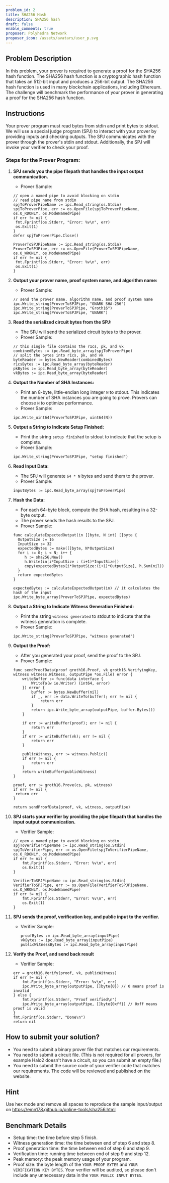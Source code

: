 ```yaml
---
problem_id: 2
title: SHA256 Hash
description: SHA256 hash
draft: false
enable_comments: true
proposer: Polyhedra Network
proposer_icon: /assets/avatars/user_p.svg
---
```


## Problem Description

In this problem, your prover is required to generate a proof for the SHA256 hash function. The SHA256 hash function is a cryptographic hash function that takes an 512-bit input and produces a 256-bit output. The SHA256 hash function is used in many blockchain applications, including Ethereum. The challenge will benchmark the performance of your prover in generating a proof for the SHA256 hash function.

## Instructions

Your prover program must read bytes from stdin and print bytes to stdout. We will use a special judge program (SPJ) to interact with your prover by providing inputs and checking outputs. The SPJ communicates with the prover through the prover's stdin and stdout. Additionally, the SPJ will invoke your verifier to check your proof.

### Steps for the Prover Program:

1. **SPJ sends you the pipe filepath that handles the input output communication.**

   - Prover Sample:

   ```golang
   // open a named pipe to avoid blocking on stdin
   // read pipe name from stdin
   spjToProverPipeName := ipc.Read_string(os.Stdin)
   spjToProverPipe, err := os.OpenFile(spjToProverPipeName, os.O_RDONLY, os.ModeNamedPipe)
   if err != nil {
   	fmt.Fprintf(os.Stderr, "Error: %v\n", err)
   	os.Exit(1)
   }
   defer spjToProverPipe.Close()

   ProverToSPJPipeName := ipc.Read_string(os.Stdin)
   ProverToSPJPipe, err := os.OpenFile(ProverToSPJPipeName, os.O_WRONLY, os.ModeNamedPipe)
   if err != nil {
   	fmt.Fprintf(os.Stderr, "Error: %v\n", err)
   	os.Exit(1)
   }
   ```

2. **Output your prover name, proof system name, and algorithm name:**

   - Prover Sample:

   ```golang
   // send the prover name, algorithm name, and proof system name
   ipc.Write_string(ProverToSPJPipe, "GNARK SHA-256")
   ipc.Write_string(ProverToSPJPipe, "Groth16")
   ipc.Write_string(ProverToSPJPipe, "GNARK")
   ```

3. **Read the serialized circuit bytes from the SPJ:**

   - The SPJ will send the serialized circuit bytes to the prover.
   - Prover Sample:

   ```golang
   // this single file contains the r1cs, pk, and vk
   combinedBytes := ipc.Read_byte_array(spjToProverPipe)
   // split the bytes into r1cs, pk, and vk
   byteReader := bytes.NewReader(combinedBytes)
   r1csBytes := ipc.Read_byte_array(byteReader)
   pkBytes := ipc.Read_byte_array(byteReader)
   vkBytes := ipc.Read_byte_array(byteReader)
   ```

4. **Output the Number of SHA Instances:**

   - Print an 8-byte, little-endian long integer `N` to stdout. This indicates the number of SHA instances you are going to prove. Provers can choose `N` to optimize performance.
   - Prover Sample:

   ```golang
   ipc.Write_uint64(ProverToSPJPipe, uint64(N))
   ```

5. **Output a String to Indicate Setup Finished:**

   - Print the string `setup finished` to stdout to indicate that the setup is complete.
   - Prover Sample:

   ```golang
   ipc.Write_string(ProverToSPJPipe, "setup finished")
   ```

6. **Read Input Data:**

   - The SPJ will generate `64 * N` bytes and send them to the prover.
   - Prover Sample:

   ```golang
   inputBytes := ipc.Read_byte_array(spjToProverPipe)
   ```

7. **Hash the Data:**

   - For each 64-byte block, compute the SHA hash, resulting in a 32-byte output.
   - The prover sends the hash results to the SPJ.
   - Prover Sample:

   ```golang
   func calculateExpectedOutput(in []byte, N int) []byte {
     OutputSize := 16
     InputSize := 32
     expectedBytes := make([]byte, N*OutputSize)
     for i := 0; i < N; i++ {
        h := sha256.New()
        h.Write(in[i*InputSize : (i+1)*InputSize])
        copy(expectedBytes[i*OutputSize:(i+1)*OutputSize], h.Sum(nil))
     }
     return expectedBytes
   }
   ```

   ```golang
   expectedBytes := calculateExpectedOutput(in) // it calculates the hash of the input
   ipc.Write_byte_array(ProverToSPJPipe, expectedBytes)
   ```

8. **Output a String to Indicate Witness Generation Finished:**

   - Print the string `witness generated` to stdout to indicate that the witness generation is complete.
   - Prover Sample:

   ```golang
   ipc.Write_string(ProverToSPJPipe, "witness generated")
   ```

9. **Output the Proof:**

   - After you generated your proof, send the proof to the SPJ.
   - Prover Sample:

   ```golang
   func sendProofData(proof groth16.Proof, vk groth16.VerifyingKey, witness witness.Witness, outputPipe *os.File) error {
       writeBuffer := func(data interface {
           WriteTo(w io.Writer) (int64, error)
       }) error {
           buffer := bytes.NewBuffer(nil)
           if _, err := data.WriteTo(buffer); err != nil {
               return err
           }
           return ipc.Write_byte_array(outputPipe, buffer.Bytes())
       }

       if err := writeBuffer(proof); err != nil {
           return err
       }
       if err := writeBuffer(vk); err != nil {
           return err
       }

       publicWitness, err := witness.Public()
       if err != nil {
           return err
       }
       return writeBuffer(publicWitness)
   }
   ```

   ```golang
   proof, err := groth16.Prove(cs, pk, witness)
   if err != nil {
   	return err
   }

   return sendProofData(proof, vk, witness, outputPipe)
   ```

10. **SPJ starts your verifier by providing the pipe filepath that handles the input output communication.**

    - Verifier Sample:

    ```golang
    // open a named pipe to avoid blocking on stdin
    spjToVerifierPipeName := ipc.Read_string(os.Stdin)
    spjToVerifierPipe, err := os.OpenFile(spjToVerifierPipeName, os.O_RDONLY, os.ModeNamedPipe)
    if err != nil {
        fmt.Fprintf(os.Stderr, "Error: %v\n", err)
        os.Exit(1)
    }

    VerifierToSPJPipeName := ipc.Read_string(os.Stdin)
    VerifierToSPJPipe, err := os.OpenFile(VerifierToSPJPipeName, os.O_WRONLY, os.ModeNamedPipe)
    if err != nil {
        fmt.Fprintf(os.Stderr, "Error: %v\n", err)
        os.Exit(1)
    }
    ```

11. **SPJ sends the proof, verification key, and public input to the verifier.**
    - Verifier Sample:
      ```golang
      proofBytes := ipc.Read_byte_array(inputPipe)
      vkBytes := ipc.Read_byte_array(inputPipe)
      publicWitnessBytes := ipc.Read_byte_array(inputPipe)
      ```
12. **Verify the Proof, and send back result**
    - Verifier Sample:
    ```golang
    err = groth16.Verify(proof, vk, publicWitness)
    if err != nil {
        fmt.Fprintf(os.Stderr, "Error: %v\n", err)
        ipc.Write_byte_array(outputPipe, []byte{0}) // 0 means proof is invalid
    } else {
        fmt.Fprintf(os.Stderr, "Proof verified\n")
        ipc.Write_byte_array(outputPipe, []byte{0xff}) // 0xff means proof is valid
    }
    fmt.Fprintf(os.Stderr, "Done\n")
    return nil
    ```

## How to submit your solution?

- You need to submit a binary prover file that matches our requirements.
- You need to submit a circuit file. (This is not required for all provers, for example Halo2 doesn't have a circuit, so you can submit an empty file.)
- You need to submit the source code of your verifier code that matches our requirements. The code will be reviewed and published on the website.

## Hint

Use hex mode and remove all spaces to reproduce the sample input/output on https://emn178.github.io/online-tools/sha256.html

## Benchmark Details

- Setup time: the time before step 5 finish.
- Witness generation time: the time between end of step 6 and step 8.
- Proof generation time: the time between end of step 6 and step 9.
- Verification time: running time between end of step 9 and step 12.
- Peak memory: the peak memory usage of your program.
- Proof size: the byte length of the `YOUR PROOF BYTES` and `YOUR VERIFICATION KEY BYTES`. Your verifier will be audited, so please don't include any unnecessary data in the `YOUR PUBLIC INPUT BYTES`.
